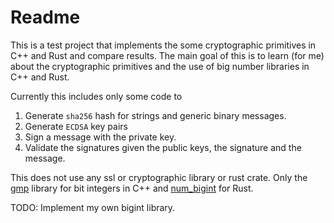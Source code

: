 # Readme

This is a test project that implements the some cryptographic
primitives in C++ and Rust and compare results.  The main goal of this
is to learn (for me) about the cryptographic primitives and the use of
big number libraries in C++ and Rust.

Currently this includes only some code to

1. Generate `sha256` hash for strings and generic binary messages.
2. Generate `ECDSA` key pairs
3. Sign a message with the private key.
4. Validate the signatures given the public keys, the signature and
   the message.

This does not use any ssl or cryptographic library or rust crate. Only
the [gmp](https://gmplib.org/) library for bit integers in C++ and
[num\_bigint](https://docs.rs/num-bigint/latest/num_bigint/) for Rust.

TODO: Implement my own bigint library.
